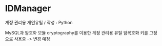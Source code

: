 # IDManager
계정 관리용 개인유틸 / 작성 : Python

MySQL과 암호화 모듈 cryptography를 이용한 계정 관리용 유틸
암복호화 키를 고정으로 사용중 -> 변경 예정
